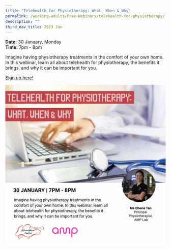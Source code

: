 ```yaml
---
title: "Telehealth for Physiotherapy: What, When & Why"
permalink: /working-adults/Free-Webinars/telehealth-for-physiotherapy/
description: ""
third_nav_title: 2023 Jan
---
```


**Date:** 30 January, Monday
<br> **Time:** 7pm - 8pm

Imagine having physiotherapy treatments in the comfort of your own home. In this webinar, learn all about telehealth for physiotherapy, the benefits it brings, and why it can be important for you. 

[Sign up here!](https://go.gov.sg/wa-telehealth-jan23)

![free webinar on telehealth for physiotherapy](/images/Jan%202023/WA_30%20Jan2023.jpeg)